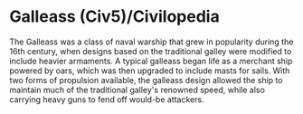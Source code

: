 # Galleass (Civ5)/Civilopedia

The Galleass was a class of naval warship that grew in popularity during the 16th century, when designs based on the traditional galley were modified to include heavier armaments. A typical galleass began life as a merchant ship powered by oars, which was then upgraded to include masts for sails. With two forms of propulsion available, the galleass design allowed the ship to maintain much of the traditional galley's renowned speed, while also carrying heavy guns to fend off would-be attackers.